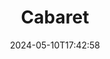 ---
title: Cabaret
Theatre: Greenlight Theatre Company
Venue: John McManus Mainstage Theatre
date: 2024-05-10T17:42:58
opening_date: 2024-05-31
closing_date: 2024-06-02
showtimes:
- 2024-05-31 19:00:00
- 2024-06-01 13:00:00
- 2024-06-01 19:00:00
- 2024-06-02 13:00:00
- 2024-06-02 19:00:00
featured_image: 2024-Cabaret.webp
featured_image_alt: Poster for 'Cabaret'
featured_image_caption: Poster for 'Cabaret'
featured_image_attr: Greenlight Theatre Company
featured_image_attr_link: 
playbill:
Website: 
Tickets: https://www.greenlighttheatreco.com/jaxbeachonstage
show_details: 
cast:
  - Sally Bowles: Catherine Tetzlaff
  - Emcee: Jonathan Crawford
  - Cliff Bradshaw: Jack Davis
  - Fraulein Schneider: Brenda Schoenfeld
  - Herr Schultz: Bob O'Hara
  - Ernst Ludwig: Austin Kelley
  - Fraulein Kost: Lisa Ciardulli
  - Ensemble:
    - Lauren Massais
    - Chelsea Lucas
    - Madi Egann
    - Sydney Wissinger
    - Ally Mecca
    - Kim Cooper York
    - Amaani Grant
    - Assata Davis
    - Mackenzie Moore
    - Lisa Fleming
    - Layla Thurman
    - Shelton Medrano
    - Ryan Sadler
    - Mickey Titus
    - Ethan Walls
crew:
orchestra:
genres: 
Description: 
---